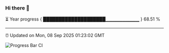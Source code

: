 ### Hi there 👋

⏳ Year progress { ████████████████████▁▁▁▁▁▁▁▁▁▁ } 68.51 %

---

⏰ Updated on Mon, 08 Sep 2025 01:23:02 GMT

![Progress Bar CI](https://github.com/JuvenileQ/Progress-Bar-CI/workflows/main/badge.svg)
